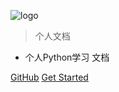 ![logo](_media/favicon.ico)

> 个人文档

- 个人Python学习 文档

[GitHub](https://github.com/like-ycy/Python-Docs)
[Get Started](#Python-Docs)
